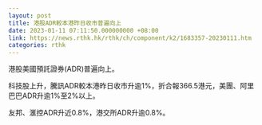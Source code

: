```yaml
---
layout: post
title: 港股ADR較本港昨日收市普遍向上
date: 2023-01-11 07:11:50.000000000 +08:00
link: https://news.rthk.hk/rthk/ch/component/k2/1683357-20230111.htm
categories: rthk
---
```


港股美國預託證券(ADR)普遍向上。

科技股上升，騰訊ADR較本港昨日收市升逾1%，折合報366.5港元，美團、阿里巴巴ADR升逾1%至2%以上。

友邦、滙控ADR升近0.8%，港交所ADR升逾0.8%。
